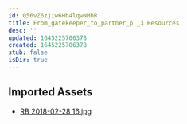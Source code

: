 ```yaml
---
id: 056vZ6zjiw6Hb4lqwNMhR
title: From_gatekeeper_to_partner_p _3 Resources
desc: ''
updated: 1645225706378
created: 1645225706378
stub: false
isDir: true
---
```

## Imported Assets
- [RB 2018-02-28 16.jpg](/assets/rb-2018-02-28-16-SY3jcmk1x6nK.jpg)
